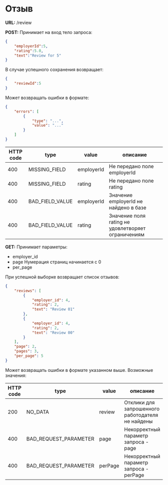 # Отзыв


**URL:** /review

**POST:**
Принимает на вход тело запроса:
```json
{
	"employerId":5,
	"rating":5.0,
	"text":"Review for 5"
}
```

В случае успешного сохранения возвращает:
```json
{
	"reviewId":5
}
```

Может возвращать ошибки в формате:
```json
{
	"errors": [
		{
		    "type": "...",
		    "value": "..."
		}
	]
}
```
HTTP code | type | value | описание
----------|------|-------|-----------
400 | MISSING_FIELD | employerId | Не передано поле employerId
400 | MISSING_FIELD | rating | Не передано поле rating
400 | BAD_FIELD_VALUE | employerId | Значение employerId не найдено в базе
400 | BAD_FIELD_VALUE | rating | Значение поля rating не удовлетворяет ограничениям


**GET:**
Принимает параметры:

- employer_id
- page	Нумерация страниц начинается  с 0
- per_page


При успешной выборке возвращает список отзывов:
```json
{
	"reviews": [
	  	{
			"employer_id": 4,
			"rating": 2,
			"text": "Review 01"
		},
	  	{
			"employer_id": 4,
			"rating": 2,
			"text": "Review 00"
		}
	],
	"page": 2,
	"pages": 3,
	"per_page": 5
}
```

Может возвращать ошибки в формате указанном выше.
Возможные значения:  

HTTP code | type | value | описание
----------|------|-------|-----------
200 | NO_DATA | review | Отклики для запрошенного работодателя не найдены
400 | BAD_REQUEST_PARAMETER | page | Некорректный параметр запроса - page
400 | BAD_REQUEST_PARAMETER | perPage | Некорректный параметр запроса - perPage
